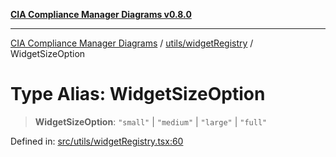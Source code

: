 [**CIA Compliance Manager Diagrams v0.8.0**](../../../README.md)

***

[CIA Compliance Manager Diagrams](../../../modules.md) / [utils/widgetRegistry](../README.md) / WidgetSizeOption

# Type Alias: WidgetSizeOption

> **WidgetSizeOption**: `"small"` \| `"medium"` \| `"large"` \| `"full"`

Defined in: [src/utils/widgetRegistry.tsx:60](https://github.com/Hack23/cia-compliance-manager/blob/9d71808d079d754f4b85858b6e4ea1bff990b076/src/utils/widgetRegistry.tsx#L60)
